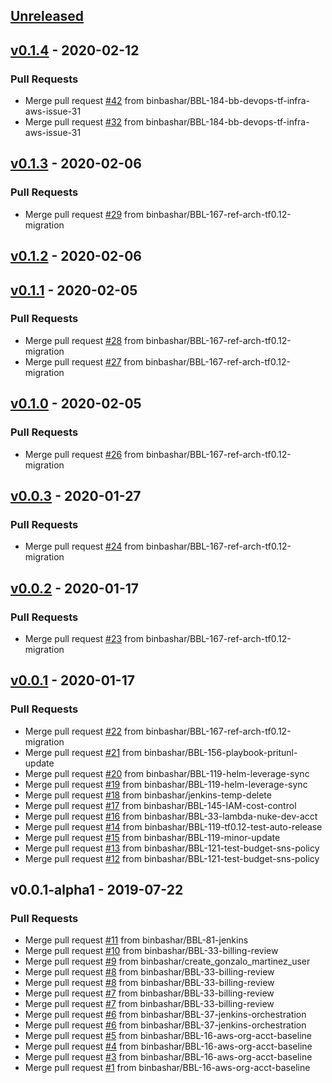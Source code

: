 <a name="unreleased"></a>
## [Unreleased]


<a name="v0.1.4"></a>
## [v0.1.4] - 2020-02-12
### Pull Requests
- Merge pull request [#42](https://github.com/binbashar/bb-devops-tf-infra-aws/issues/42) from binbashar/BBL-184-bb-devops-tf-infra-aws-issue-31
- Merge pull request [#32](https://github.com/binbashar/bb-devops-tf-infra-aws/issues/32) from binbashar/BBL-184-bb-devops-tf-infra-aws-issue-31


<a name="v0.1.3"></a>
## [v0.1.3] - 2020-02-06
### Pull Requests
- Merge pull request [#29](https://github.com/binbashar/bb-devops-tf-infra-aws/issues/29) from binbashar/BBL-167-ref-arch-tf0.12-migration


<a name="v0.1.2"></a>
## [v0.1.2] - 2020-02-06

<a name="v0.1.1"></a>
## [v0.1.1] - 2020-02-05
### Pull Requests
- Merge pull request [#28](https://github.com/binbashar/bb-devops-tf-infra-aws/issues/28) from binbashar/BBL-167-ref-arch-tf0.12-migration
- Merge pull request [#27](https://github.com/binbashar/bb-devops-tf-infra-aws/issues/27) from binbashar/BBL-167-ref-arch-tf0.12-migration


<a name="v0.1.0"></a>
## [v0.1.0] - 2020-02-05
### Pull Requests
- Merge pull request [#26](https://github.com/binbashar/bb-devops-tf-infra-aws/issues/26) from binbashar/BBL-167-ref-arch-tf0.12-migration


<a name="v0.0.3"></a>
## [v0.0.3] - 2020-01-27
### Pull Requests
- Merge pull request [#24](https://github.com/binbashar/bb-devops-tf-infra-aws/issues/24) from binbashar/BBL-167-ref-arch-tf0.12-migration


<a name="v0.0.2"></a>
## [v0.0.2] - 2020-01-17
### Pull Requests
- Merge pull request [#23](https://github.com/binbashar/bb-devops-tf-infra-aws/issues/23) from binbashar/BBL-167-ref-arch-tf0.12-migration


<a name="v0.0.1"></a>
## [v0.0.1] - 2020-01-17
### Pull Requests
- Merge pull request [#22](https://github.com/binbashar/bb-devops-tf-infra-aws/issues/22) from binbashar/BBL-167-ref-arch-tf0.12-migration
- Merge pull request [#21](https://github.com/binbashar/bb-devops-tf-infra-aws/issues/21) from binbashar/BBL-156-playbook-pritunl-update
- Merge pull request [#20](https://github.com/binbashar/bb-devops-tf-infra-aws/issues/20) from binbashar/BBL-119-helm-leverage-sync
- Merge pull request [#19](https://github.com/binbashar/bb-devops-tf-infra-aws/issues/19) from binbashar/BBL-119-helm-leverage-sync
- Merge pull request [#18](https://github.com/binbashar/bb-devops-tf-infra-aws/issues/18) from binbashar/jenkins-temp-delete
- Merge pull request [#17](https://github.com/binbashar/bb-devops-tf-infra-aws/issues/17) from binbashar/BBL-145-IAM-cost-control
- Merge pull request [#16](https://github.com/binbashar/bb-devops-tf-infra-aws/issues/16) from binbashar/BBL-33-lambda-nuke-dev-acct
- Merge pull request [#14](https://github.com/binbashar/bb-devops-tf-infra-aws/issues/14) from binbashar/BBL-119-tf0.12-test-auto-release
- Merge pull request [#15](https://github.com/binbashar/bb-devops-tf-infra-aws/issues/15) from binbashar/BBL-119-minor-update
- Merge pull request [#13](https://github.com/binbashar/bb-devops-tf-infra-aws/issues/13) from binbashar/BBL-121-test-budget-sns-policy
- Merge pull request [#12](https://github.com/binbashar/bb-devops-tf-infra-aws/issues/12) from binbashar/BBL-121-test-budget-sns-policy


<a name="v0.0.1-alpha1"></a>
## v0.0.1-alpha1 - 2019-07-22
### Pull Requests
- Merge pull request [#11](https://github.com/binbashar/bb-devops-tf-infra-aws/issues/11) from binbashar/BBL-81-jenkins
- Merge pull request [#10](https://github.com/binbashar/bb-devops-tf-infra-aws/issues/10) from binbashar/BBL-33-billing-review
- Merge pull request [#9](https://github.com/binbashar/bb-devops-tf-infra-aws/issues/9) from binbashar/create_gonzalo_martinez_user
- Merge pull request [#8](https://github.com/binbashar/bb-devops-tf-infra-aws/issues/8) from binbashar/BBL-33-billing-review
- Merge pull request [#8](https://github.com/binbashar/bb-devops-tf-infra-aws/issues/8) from binbashar/BBL-33-billing-review
- Merge pull request [#7](https://github.com/binbashar/bb-devops-tf-infra-aws/issues/7) from binbashar/BBL-33-billing-review
- Merge pull request [#7](https://github.com/binbashar/bb-devops-tf-infra-aws/issues/7) from binbashar/BBL-33-billing-review
- Merge pull request [#6](https://github.com/binbashar/bb-devops-tf-infra-aws/issues/6) from binbashar/BBL-37-jenkins-orchestration
- Merge pull request [#6](https://github.com/binbashar/bb-devops-tf-infra-aws/issues/6) from binbashar/BBL-37-jenkins-orchestration
- Merge pull request [#5](https://github.com/binbashar/bb-devops-tf-infra-aws/issues/5) from binbashar/BBL-16-aws-org-acct-baseline
- Merge pull request [#4](https://github.com/binbashar/bb-devops-tf-infra-aws/issues/4) from binbashar/BBL-16-aws-org-acct-baseline
- Merge pull request [#3](https://github.com/binbashar/bb-devops-tf-infra-aws/issues/3) from binbashar/BBL-16-aws-org-acct-baseline
- Merge pull request [#1](https://github.com/binbashar/bb-devops-tf-infra-aws/issues/1) from binbashar/BBL-16-aws-org-acct-baseline


[Unreleased]: https://github.com/binbashar/bb-devops-tf-infra-aws/compare/v0.1.4...HEAD
[v0.1.4]: https://github.com/binbashar/bb-devops-tf-infra-aws/compare/v0.1.3...v0.1.4
[v0.1.3]: https://github.com/binbashar/bb-devops-tf-infra-aws/compare/v0.1.2...v0.1.3
[v0.1.2]: https://github.com/binbashar/bb-devops-tf-infra-aws/compare/v0.1.1...v0.1.2
[v0.1.1]: https://github.com/binbashar/bb-devops-tf-infra-aws/compare/v0.1.0...v0.1.1
[v0.1.0]: https://github.com/binbashar/bb-devops-tf-infra-aws/compare/v0.0.3...v0.1.0
[v0.0.3]: https://github.com/binbashar/bb-devops-tf-infra-aws/compare/v0.0.2...v0.0.3
[v0.0.2]: https://github.com/binbashar/bb-devops-tf-infra-aws/compare/v0.0.1...v0.0.2
[v0.0.1]: https://github.com/binbashar/bb-devops-tf-infra-aws/compare/v0.0.1-alpha1...v0.0.1
